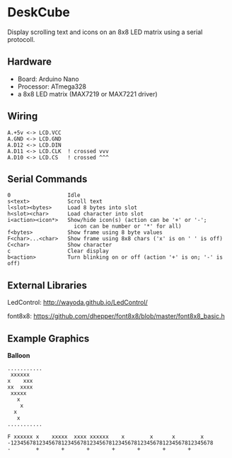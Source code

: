 DeskCube
========

Display scrolling text and icons on an 8x8 LED matrix using a serial protocoll.

Hardware
--------

- Board: Arduino Nano
- Processor: ATmega328
- a 8x8 LED matrix (MAX7219 or MAX7221 driver)

Wiring
------

    A.+5v <-> LCD.VCC
    A.GND <-> LCD.GND
    A.D12 <-> LCD.DIN
    A.D11 <-> LCD.CLK  ! crossed vvv
    A.D10 <-> LCD.CS   ! crossed ^^^

Serial Commands
---------------

    0                  Idle
    s<text>            Scroll text
    l<slot><bytes>     Load 8 bytes into slot
    h<slot><char>      Load character into slot
    i<action><icon*>   Show/hide icon(s) (action can be '+' or '-';
                         icon can be number or '*' for all)
    f<bytes>           Show frame using 8 byte values
    F<char>...<char>   Show frame using 8x8 chars ('x' is on ' ' is off)
    C<char>            Show character
    c                  Clear display
    b<action>          Turn blinking on or off (action '+' is on; '-' is off)

External Libraries
------------------

LedControl:
http://wayoda.github.io/LedControl/

font8x8:
https://github.com/dhepper/font8x8/blob/master/font8x8_basic.h

Example Graphics
----------------

**Balloon**

    ...........
     xxxxxx
    x    xxx
    xx  xxxx
     xxxxx  
       x    
        x    
      x     
       x    
    ...........

    F xxxxxx x    xxxxx  xxxx xxxxxx    x        x      x        x   
    -1234567812345678123456781234567812345678123456781234567812345678
    -        +       +       +       +       +       +       +
